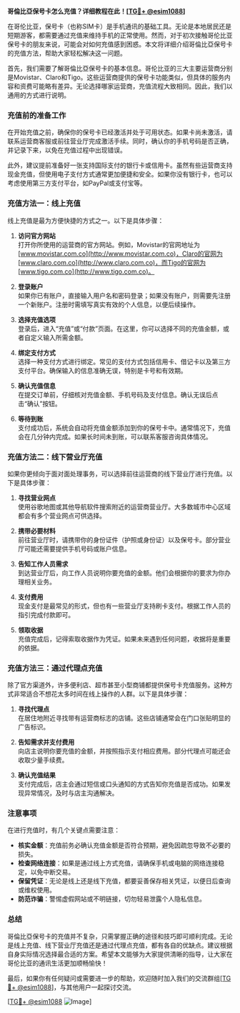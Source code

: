 **哥倫比亞保号卡怎么充值？详细教程在此！[[TG💪+ @esim1088](https://t.me/s/esim1088)]**

在哥伦比亚，保号卡（也称SIM卡）是手机通讯的基础工具。无论是本地居民还是短期游客，都需要通过充值来维持手机的正常使用。然而，对于初次接触哥伦比亚保号卡的朋友来说，可能会对如何充值感到困惑。本文将详细介绍哥倫比亞保号卡的充值方法，帮助大家轻松解决这一问题。

首先，我们需要了解哥倫比亞保号卡的基本信息。哥伦比亚的三大主要运营商分别是Movistar、Claro和Tigo。这些运营商提供的保号卡功能类似，但具体的服务内容和资费可能略有差异。无论选择哪家运营商，充值流程大致相同。因此，我们以通用的方式进行说明。

### **充值前的准备工作**

在开始充值之前，确保你的保号卡已经激活并处于可用状态。如果卡尚未激活，请联系运营商客服或前往营业厅完成激活手续。同时，确认你的手机号码是否正确，并记录下来，以免在充值过程中出现错误。

此外，建议提前准备好一张支持国际支付的银行卡或信用卡。虽然有些运营商支持现金充值，但使用电子支付方式通常更加便捷和安全。如果你没有银行卡，也可以考虑使用第三方支付平台，如PayPal或支付宝等。

### **充值方法一：线上充值**

线上充值是最为方便快捷的方式之一。以下是具体步骤：

1. **访问官方网站**  
   打开你所使用的运营商的官方网站。例如，Movistar的官网地址为[www.movistar.com.co](http://www.movistar.com.co)，Claro的官网为[www.claro.com.co](http://www.claro.com.co)，而Tigo的官网为[www.tigo.com.co](http://www.tigo.com.co)。

2. **登录账户**  
   如果你已有账户，直接输入用户名和密码登录；如果没有账户，则需要先注册一个新账户。注册时需填写真实有效的个人信息，以便后续操作。

3. **选择充值选项**  
   登录后，进入“充值”或“付款”页面。在这里，你可以选择不同的充值金额，或者自定义输入所需金额。

4. **绑定支付方式**  
   选择一种支付方式进行绑定。常见的支付方式包括信用卡、借记卡以及第三方支付平台。确保输入的信息准确无误，特别是卡号和有效期。

5. **确认充值信息**  
   在提交订单前，仔细核对充值金额、手机号码及支付信息。确认无误后点击“确认”按钮。

6. **等待到账**  
   支付成功后，系统会自动将充值金额添加到你的保号卡中。通常情况下，充值会在几分钟内完成。如果长时间未到账，可以联系客服咨询具体情况。

### **充值方法二：线下营业厅充值**

如果你更倾向于面对面处理事务，可以选择前往运营商的线下营业厅进行充值。以下是具体步骤：

1. **寻找营业网点**  
   使用谷歌地图或其他导航软件搜索附近的运营商营业厅。大多数城市中心区域都会有多个营业网点可供选择。

2. **携带必要材料**  
   前往营业厅时，请携带你的身份证件（护照或身份证）以及保号卡。部分营业厅可能还需要提供手机号码或账户信息。

3. **告知工作人员需求**  
   到达营业厅后，向工作人员说明你要充值的金额。他们会根据你的要求为你办理相关业务。

4. **支付费用**  
   现金支付是最常见的形式，但也有一些营业厅支持刷卡支付。根据工作人员的指引完成付款即可。

5. **领取收据**  
   充值完成后，记得索取收据作为凭证。如果未来遇到任何问题，收据将是重要的依据。

### **充值方法三：通过代理点充值**

除了官方渠道外，许多便利店、超市甚至小型商铺都提供保号卡充值服务。这种方式非常适合不想花太多时间在线上操作的人群。以下是具体步骤：

1. **寻找代理点**  
   在居住地附近寻找带有运营商标志的店铺。这些店铺通常会在门口张贴明显的广告标识。

2. **告知需求并支付费用**  
   向店主说明你要充值的金额，并按照指示支付相应费用。部分代理点可能还会收取少量手续费。

3. **确认充值结果**  
   支付完成后，店主会通过短信或口头通知的方式告知你充值是否成功。如果发现异常情况，及时与店主沟通解决。

### **注意事项**

在进行充值时，有几个关键点需要注意：

- **核实金额**：充值前务必确认充值金额是否符合预期，避免因疏忽导致不必要的损失。
- **检查网络连接**：如果是通过线上方式充值，请确保手机或电脑的网络连接稳定，以免中断交易。
- **保留凭证**：无论是线上还是线下充值，都要妥善保存相关凭证，以便日后查询或维权使用。
- **防范诈骗**：警惕虚假网站或不明链接，切勿轻易泄露个人隐私信息。

### **总结**

哥倫比亞保号卡的充值并不复杂，只需掌握正确的途径和技巧即可顺利完成。无论是线上充值、线下营业厅充值还是通过代理点充值，都有各自的优缺点。建议根据自身实际情况选择最合适的方案。希望本文能够为大家提供清晰的指导，让大家在哥伦比亚的通讯生活更加顺畅愉快！

最后，如果你有任何疑问或需要进一步的帮助，欢迎随时加入我们的交流群组[[TG💪+ @esim1088](https://t.me/s/esim1088)]，与其他用户一起探讨交流。

[[TG💪+ @esim1088](https://t.me/s/esim1088) ![Image](https://i.postimg.cc/4NQfJmqS/Snipaste-2025-05-13-00-14-12.png)]